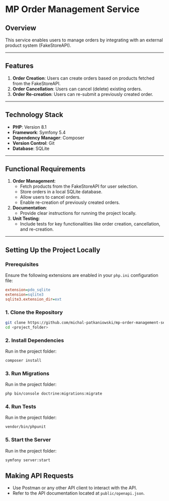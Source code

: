 # MP Order Management Service

## Overview
This service enables users to manage orders by integrating with an external product system (FakeStoreAPI).

---

## Features
1. **Order Creation**: Users can create orders based on products fetched from the FakeStoreAPI.
2. **Order Cancellation**: Users can cancel (delete) existing orders.
3. **Order Re-creation**: Users can re-submit a previously created order.

---

## Technology Stack
- **PHP**: Version 8.1
- **Framework**: Symfony 5.4
- **Dependency Manager**: Composer
- **Version Control**: Git
- **Database**: SQLite

---

## Functional Requirements
1. **Order Management**:
   - Fetch products from the FakeStoreAPI for user selection.
   - Store orders in a local SQLite database.
   - Allow users to cancel orders.
   - Enable re-creation of previously created orders.
2. **Documentation**:
   - Provide clear instructions for running the project locally.
3. **Unit Testing**:
   - Include tests for key functionalities like order creation, cancellation, and re-creation.

---


## Setting Up the Project Locally
### Prerequisites
Ensure the following extensions are enabled in your `php.ini` configuration file:
```ini
extension=pdo_sqlite
extension=sqlite3
sqlite3.extension_dir=ext
```

### 1. Clone the Repository
```bash
git clone https://github.com/michal-patkaniowski/mp-order-management-service.git
cd <project_folder>
```

### 2. Install Dependencies
Run in the project folder:
```bash
composer install
```

### 3. Run Migrations
Run in the project folder:
```bash
php bin/console doctrine:migrations:migrate
```

### 4. Run Tests
Run in the project folder:
```bash
vendor/bin/phpunit
```

### 5. Start the Server
Run in the project folder:
```bash
symfony server:start
```

## Making API Requests

- Use Postman or any other API client to interact with the API.
- Refer to the API documentation located at `public/openapi.json`.

